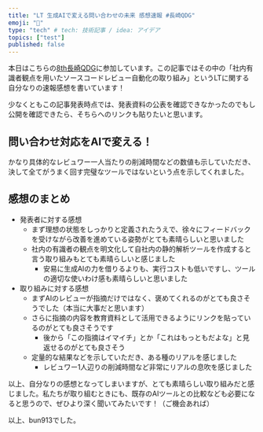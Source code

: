 ```yaml
---
title: "LT 生成AIで変える問い合わせの未来 感想速報 #長崎QDG"
emoji: "📑"
type: "tech" # tech: 技術記事 / idea: アイデア
topics: ["test"]
published: false
---
```


本日はこちらの[8th長崎QDG](https://nagasaki-it-engineers.connpass.com/event/316177/)に参加しています。この記事ではその中の「社内有識者観点を用いたソースコードレビュー自動化の取り組み」というLTに関する自分なりの速報感想を書いています！

少なくともこの記事発表時点では、発表資料の公表を確認できなかったのでもし公開を確認できたら、そちらへのリンクも貼りたいと思います。

## 問い合わせ対応をAIで変える！

かなり具体的なレビュワー一人当たりの削減時間などの数値も示していただき、決して全てがうまく回す完璧なツールではないという点を示してくれました。

## 感想のまとめ

- 発表者に対する感想
  - まず理想の状態をしっかりと定義されたうえで、徐々にフィードバックを受けながら改善を進めている姿勢がとても素晴らしいと思いました
  - 社内の有識者の観点を明文化して自社内の静的解析ツールを作成すると言う取り組みもとても素晴らしいと感じました
    - 安易に生成AIの力を借りるよりも、実行コストも低いですし、ツールの適切な使いわけ感も素晴らしいと思いました
- 取り組みに対する感想
  - まずAIのレビューが指摘だけではなく、褒めてくれるのがとても良さそうでした（本当に大事だと思います）
  - さらに指摘の内容を教育資料として活用できるようにリンクを貼っているのがとても良さそうです
    - 後から「この指摘はイマイチ」とか「これはもっともだよな」と見返せるのがとても良さそう
  - 定量的な結果などを示していただき、ある種のリアルを感じました
    - レビュワー1人辺りの削減時間など非常にリアルの息吹を感じました

以上、自分なりの感想となってしまいますが、とても素晴らしい取り組みだと感じました。私たちが取り組むときにも、既存のAIツールとの比較なども必要になると思うので、ぜひより深く聞いてみたいです！（ご機会あれば）

以上、bun913でした。
